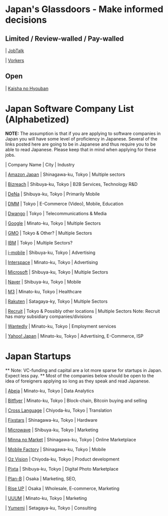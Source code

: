 # Japan's Glassdoors - Make informed decisions
## Limited / Review-walled / Pay-walled
| [JobTalk](https://jobtalk.jp)

| [Vorkers](https://www.vorkers.com)

## Open
| [Kaisha no Hyouban](https://en-hyouban.com)

# Japan Software Company List (Alphabetized)

**NOTE:**
The assumption is that if you are applying to software companies in Japan you will have some level of proficiency in Japanese. Several of the links posted here are going to be in Japanese and thus require you to be able to read Japanese. Please keep that in mind when applying for these jobs.

| Company Name | City | Industry

| [Amazon Japan](https://www.amazon.jobs/en/locations/tokyo-area-japan?base_query=&job_count=10&result_limit=10&sort=relevant&location%5B%5D=tokyo-area-japan&cache) | Shinagawa-ku, Tokyo | Multiple sectors

| [Bizreach](http://www.bizreach.co.jp/recruit/) | Shibuya-ku, Tokyo | B2B Services, Technology R&D

| [DeNa](http://dena.com/intl/careers/positions/) | Shibuya-ku, Tokyo | Primarily Mobile

| [DMM](http://www.dmm.com/recruit/) | Tokyo | E-Commerce (Video), Mobile, Education

| [Dwango](http://dwango.co.jp/recruit/) | Tokyo | Telecommunications & Media

| [Google](https://www.google.com/about/careers/locations/tokyo/) | Minato-ku, Tokyo | Multiple Sectors

| [GMO](http://recruit.gmo.jp/) | Tokyo & Other? | Multiple Sectors

| [IBM](http://www-07.ibm.com/employment/jp/cp01/) | Tokyo | Multiple Sectors?

| [i-mobile](https://www.i-mobile.co.jp/recruit/) | Shibuya-ku, Tokyo | Advertising

| [Interspace](https://www.interspace.ne.jp/recruit/offer/) | Minato-ku, Tokyo | Advertising

| [Microsoft](http://microsoft-college.jp/) | Shibuya-ku, Tokyo | Multiple Sectors

| [Naver](https://linecorp.com/ja/career/ja/all) | Shibuya-ku, Tokyo | Mobile

| [M3](https://corporate.m3.com/recruit/job/) | Minato-ku, Tokyo | Healthcare

| [Rakuten](http://global.rakuten.com/corp/careers/engineering/) | Satagaya-ky, Tokyo | Multiple Sectors

| [Recruit](http://www.recruit.jp/employment/) | Tokyo & Possibly other locations | Multiple Sectors 
	Note:  Recruit has *many* subsidiary companies/divisions

| [Wantedly](https://us.wantedly.com/companies/wantedly/projects) | Minato-ku, Tokyo | Employment services

| [Yahoo! Japan](http://hr.yahoo.co.jp/job-info/) | Minato-ku, Tokyo | Advertising, E-Commerce, ISP

# Japan Startups

** Note: VC-funding and capital are a lot more sparse for startups in Japan. Expect less pay.
** Most of the companies below should be open to the idea of foreigners applying so long as they speak and read Japanese.

| [Abeja](https://abeja.asia) | Minato-ku, Tokyo | Data Analytics

| [Bitflyer](https://bitflyer.jp/Recruit) | Minato-ku, Tokyo | Block-chain, Bitcoin buying and selling

| [Cross Language](http://www.crosslanguage.co.jp/company/recruit.html) | Chiyoda-ku, Tokyo | Translation

| [Fixstars](http://www.fixstars.com/recruit/ja/jobcategory/) | Shinagawa-ku, Tokyo | Hardware

| [Microwave](http://www.micro-wave.net/recruit/career/) | Shibuya-ku, Tokyo | Marketing

| [Minna no Market](http://www.minma.jp/careers/) | Shinagawa-ku, Tokyo | Online Marketplace

| [Mobile Factory](http://www.mobilefactory.jp/recruit/detail) | Shinagawa-ku, Tokyo | Mobile

| [Oz Vision](http://www.oz-vision.co.jp/recruit/career_detail/) | Chiyoda-ku, Tokyo | Product development

| [Pixta](https://recruit.pixta.co.jp/) | Shibuya-ku, Tokyo | Digital Photo Marketplace

| [Plan-B](https://www.plan-b.co.jp/recruit/) | Osaka | Marketing, SEO, 

| [Rise UP](https://r-up.jp/recruit/) | Osaka | Wholesale, E-commerce, Marketing

| [UUUM](http://www.uuum.co.jp/recruit) | Minato-ku, Tokyo | Marketing

| [Yumemi](http://recruit.yumemi.co.jp/) | Setagaya-ku, Tokyo | Consulting 